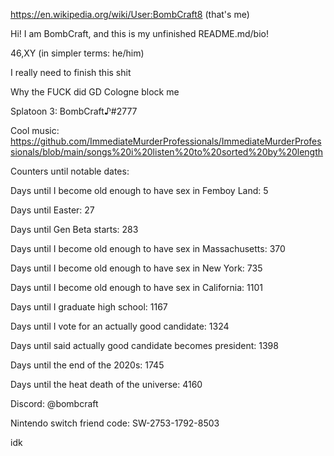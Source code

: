 https://en.wikipedia.org/wiki/User:BombCraft8 (that's me)

Hi! I am BombCraft, and this is my unfinished README.md/bio!

46,XY (in simpler terms: he/him)

I really need to finish this shit

Why the FUCK did GD Cologne block me

Splatoon 3: BombCraft♪#2777

Cool music: https://github.com/ImmediateMurderProfessionals/ImmediateMurderProfessionals/blob/main/songs%20i%20listen%20to%20sorted%20by%20length

Counters until notable dates:

Days until I become old enough to have sex in Femboy Land: 5

Days until Easter: 27

Days until Gen Beta starts: 283

Days until I become old enough to have sex in Massachusetts: 370

Days until I become old enough to have sex in New York: 735

Days until I become old enough to have sex in California: 1101

Days until I graduate high school: 1167

Days until I vote for an actually good candidate: 1324

Days until said actually good candidate becomes president: 1398

Days until the end of the 2020s: 1745

Days until the heat death of the universe: 4160

Discord: @bombcraft

Nintendo switch friend code: SW-2753-1792-8503

idk
